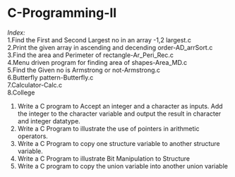 # C-Programming-II

*Index:*<br>
1.Find the First and Second Largest no in an array -1,2 largest.c<br>
2.Print the given array in ascending and decending order-AD_arrSort.c<br>
3.Find the area and Perimeter of rectangle-Ar_Peri_Rec.c<br>
4.Menu driven program for finding area of shapes-Area_MD.c<br>
5.Find the Given no is Armstrong or not-Armstrong.c<br>
6.Butterfly pattern-Butterfly.c<br>
7.Calculator-Calc.c<br>
8.College 

1. Write a C program to Accept an integer and a character as inputs. Add the integer to the character variable and output the result in character and integer datatype.
2. Write a C Program to illustrate the use of pointers in arithmetic operators.
3. Write a C Program to copy one structure variable to another structure variable. 
4. Write a C Program to illustrate Bit Manipulation to Structure
5. Write a C program to copy the union variable into another union variable

